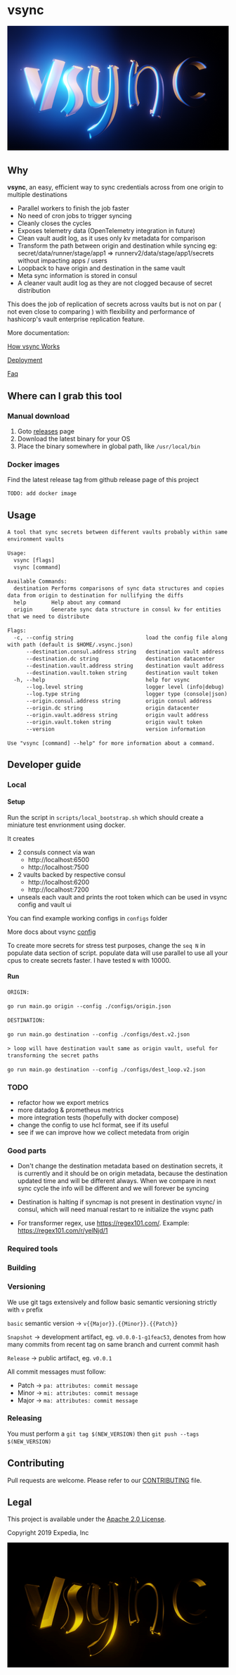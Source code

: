 # vsync

![image](./docs/vsync_text_morelight_lowres.png)

## Why

**vsync**, an easy, efficient way to sync credentials across from one origin to multiple destinations

* Parallel workers to finish the job faster
* No need of cron jobs to trigger syncing
* Cleanly closes the cycles
* Exposes telemetry data (OpenTelemetry integration in future)
* Clean vault audit log, as it uses only kv metadata for comparison
* Transform the path between origin and destination while syncing eg: secret/data/runner/stage/app1 => runnerv2/data/stage/app1/secrets without impacting apps / users
* Loopback to have origin and destination in the same vault
* Meta sync information is stored in consul
* A cleaner vault audit log as they are not clogged because of secret distribution

This does the job of replication of secrets across vaults but is not on par ( not even close to comparing ) with flexibility and performance of hashicorp's vault enterprise replication feature.

More documentation:

[How vsync Works](./docs/working.md)

[Deployment](./docs/deployment.md)

[Faq](./docs/faq.md)

## Where can I grab this tool

### Manual download

1. Goto [releases](https://github.com/ExpediaGroup/vsync/releases) page
2. Download the latest binary for your OS
3. Place the binary somewhere in global path, like `/usr/local/bin`

### Docker images
Find the latest release tag from github release page of this project

```
TODO: add docker image 
```

## Usage

```
A tool that sync secrets between different vaults probably within same environment vaults

Usage:
  vsync [flags]
  vsync [command]

Available Commands:
  destination Performs comparisons of sync data structures and copies data from origin to destination for nullifying the diffs
  help        Help about any command
  origin      Generate sync data structure in consul kv for entities that we need to distribute

Flags:
  -c, --config string                       load the config file along with path (default is $HOME/.vsync.json)
      --destination.consul.address string   destination vault address
      --destination.dc string               destination datacenter
      --destination.vault.address string    destination vault address
      --destination.vault.token string      destination vault token
  -h, --help                                help for vsync
      --log.level string                    logger level (info|debug)
      --log.type string                     logger type (console|json)
      --origin.consul.address string        origin consul address
      --origin.dc string                    origin datacenter
      --origin.vault.address string         origin vault address
      --origin.vault.token string           origin vault token
      --version                             version information

Use "vsync [command] --help" for more information about a command.
```

## Developer guide

### Local 

#### Setup

Run the script in `scripts/local_bootstrap.sh` which should create a miniature test envrionment using docker.

It creates
* 2 consuls connect via wan
  * http://localhost:6500
  * http://localhost:7500
* 2 vaults backed by respective consul
  * http://localhost:6200
  * http://localhost:7200
* unseals each vault and prints the root token which can be used in vsync config and vault ui

You can find example working configs in `configs` folder

More docs about vsync [config](./docs/deployment.md)

To create more secrets for stress test purposes, change the `seq N` in populate data section of script. populate data will use parallel to use all your cpus to create secrets faster. I have tested `N` with 10000.

#### Run

```
ORIGIN:

go run main.go origin --config ./configs/origin.json

DESTINATION:

go run main.go destination --config ./configs/dest.v2.json

> loop will have destination vault same as origin vault, useful for transforming the secret paths

go run main.go destination --config ./configs/dest_loop.v2.json
```

### TODO

* refactor how we export metrics
* more datadog & prometheus metrics
* more integration tests (hopefully with docker compose)
* change the config to use hcl format, see if its useful
* see if we can improve how we collect metedata from origin

### Good parts

* Don't change the destination metadata based on destination secrets, it is currently and it should be on origin metadata, because the destination updated time and will be different always. When we compare in next sync cycle the info will be different and we will forever be syncing

* Destination is halting
if syncmap is not present in destination vsync/ in consul, which will need manual restart to re initialize the vsync path

* For transformer regex, use https://regex101.com/. Example: https://regex101.com/r/yelNjd/1

### Required tools

### Building

### Versioning

We use git tags extensively and follow basic semantic versioning strictly with `v` prefix

`basic` semantic version -> `v{{Major}}.{{Minor}}.{{Patch}}`

`Snapshot` -> development artifact, eg. `v0.0.0-1-g1feac53`, denotes from how many commits from recent tag on same branch and current commit hash

`Release` -> public artifact, eg. `v0.0.1`

All commit messages must follow:

* Patch -> `pa: attributes: commit message`
* Minor -> `mi: attributes: commit message`
* Major -> `ma: attributes: commit message`


### Releasing

You must perform a `git tag $(NEW_VERSION)` then `git push --tags $(NEW_VERSION)`

## Contributing
Pull requests are welcome. Please refer to our [CONTRIBUTING](./CONTRIBUTING.md) file.

## Legal
This project is available under the [Apache 2.0 License](http://www.apache.org/licenses/LICENSE-2.0.html).

Copyright 2019 Expedia, Inc

![gif](./docs/vsync_text_animation.gif)